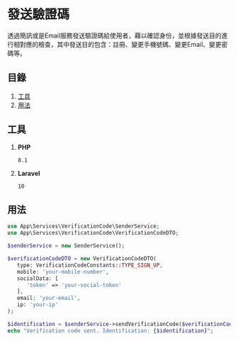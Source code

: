 # 發送驗證碼
透過簡訊或是Email服務發送驗證碼給使用者，藉以確認身份，並根據發送目的進行相對應的檢查，其中發送目的包含：註冊、變更手機號碼、變更Email、變更密碼等。

## 目錄
1. [工具](#工具)
2. [用法](#用法)

## 工具
1. **PHP**
    ```text
   8.1
    ```
   
2. **Laravel**
   ```text
   10
   ```

## 用法

```php
use App\Services\VerificationCode\SenderService;
use App\Services\VerificationCode\VerificationCodeDTO;

$senderService = new SenderService();

$verificationCodeDTO = new VerificationCodeDTO(
   type: VerificationCodeConstants::TYPE_SIGN_UP,
   mobile: 'your-mobile-number',
   socialData: [
      'token' => 'your-social-token'
   ],
   email: 'your-email',
   ip: 'your-ip'
);

$identification = $senderService->sendVerificationCode($verificationCodeDTO);
echo "Verification code sent. Identification: {$identification}";
